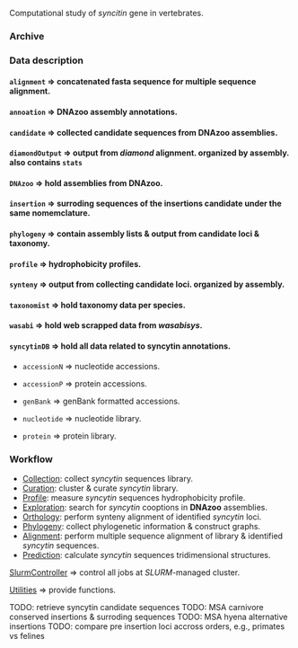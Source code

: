 Computational study of _syncitin_ gene in vertebrates.

### Archive

### Data description

#### `alignment` => concatenated fasta sequence for multiple sequence alignment.

#### `annoation` => **DNAzoo** assembly annotations.

#### `candidate` => collected candidate sequences from **DNAzoo** assemblies.

#### `diamondOutput` => output from _diamond_ alignment. organized by assembly. also contains `stats`

#### `DNAzoo` => hold assemblies from **DNAzoo**.

#### `insertion` => surroding sequences of the insertions candidate under the same nomemclature.

#### `phylogeny` => contain assembly lists & output from candidate loci & taxonomy.

#### `profile` => hydrophobicity profiles.

#### `synteny` => output from collecting candidate loci. organized by assembly.

#### `taxonomist` => hold taxonomy data per species.

#### `wasabi` => hold web scrapped data from _wasabisys_.

#### `syncytinDB` => hold all data related to syncytin annotations.

- `accessionN` => nucleotide accessions.

- `accessionP` => protein accessions.

- `genBank` => genBank formatted accessions.

- `nucleotide` => nucleotide library.

- `protein` => protein library.

### Workflow

- [Collection](src/Collection/README.md): collect _syncytin_ sequences library.
- [Curation](src/Curation/README.md): cluster & curate _syncytin_ library.
- [Profile](src/Profile/README.md): measure _syncytin_ sequences hydrophobicity profile.
- [Exploration](src/Exploration/README.md): search for _syncytin_ cooptions in **DNAzoo** assemblies.
- [Orthology](src/Orthology/README.md): perform synteny alignment of identified _syncytin_ loci.
- [Phylogeny](src/Phylogeny/README.md): collect phylogenetic information & construct graphs.
- [Alignment](src/Alignment/README.md): perform multiple sequence alignment of library & identified _syncytin_ sequences.
- [Prediction](src/Prediction/README.md): calculate _syncytin_ sequences tridimensional structures.

[SlurmController](src/SlurmController/README.md) => control all jobs at _SLURM_-managed cluster.

[Utilities](src/Utilities/README.md) => provide functions.

TODO: retrieve syncytin candidate sequences
TODO: MSA carnivore conserved insertions & surroding sequences
TODO: MSA hyena alternative insertions
TODO: compare pre insertion loci accross orders, e.g., primates vs felines
